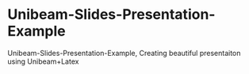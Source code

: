 # Unibeam-Slides-Presentation-Example
Unibeam-Slides-Presentation-Example, Creating beautiful presentaiton using Unibeam+Latex
